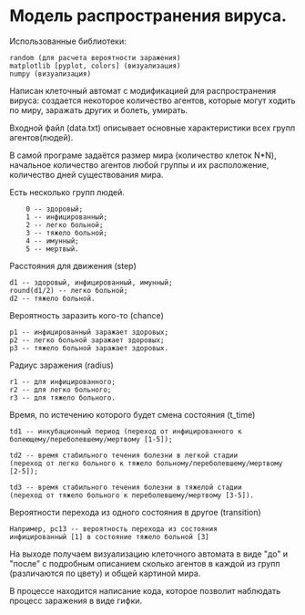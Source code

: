 # Модель распространения вируса.

Использованные библиотеки:

    random (для расчета вероятности заражения)
    matplotlib [pyplot, colors] (визуализация)
    numpy (визуализация)

Написан клеточный автомат с модификацией для распространения вируса: создается некоторое количество агентов, которые могут ходить по миру, заражать других и болеть, умирать.

Входной файл (data.txt) описывает основные характеристики всех групп агентов(людей).

В самой програме задаётся размер мира (количество клеток N*N), начальное количество агентов любой группы и их расположение, количество дней существования мира.

Есть несколько групп людей.

		0 -- здоровый;
		1 -- инфицированный;
		2 -- легко больной;
		3 -- тяжело больной;
		4 -- имунный;
		5 -- мертвый.

Расстояния для движения (step)

    d1 -- здоровый, инфицированный, имунный; 
    round(d1/2) -- легко больной;
    d2 -- тяжело больной.

Вероятность заразить кого-то (chance)

    p1 -- инфицированный заражает здоровых;
    p2 -- легко больной заражает здоровых;
    p3 -- тяжело больной заражает здоровых.

Радиус заражения (radius)

    r1 -- для инфицированного;
    r2 -- для легко больного;
    r3 -- для тяжело больного.

Время, по истечению которого будет смена состояния (t_time)

    td1 -- инкубационный период (переход от инфицированного к 
    болеющему/переболевшему/мертвому [1-5]);
    
    td2 -- время стабильного течения болезни в легкой стадии 
    (переход от легко больного к тяжело больному/переболевшему/мертвому [2-5]);
    
    td3 -- время стабильного течения болезни в тяжелой стадии 
    (переход от тяжело больного к переболевшему/мертвому [3-5]).

Вероятности перехода из одного состояния в другое (transition)

    Например, pc13 -- вероятность перехода из состояния 
    инфицированный [1] в состояние тяжело больной [3]

На выходе получаем визуализацию клеточного автомата в виде "до" и "после" с подробным описанием сколько агентов в каждой из групп (различаются по цвету) и общей картиной мира.

В процессе находится написание кода, которое позволит наблюдать процесс заражения в виде гифки.





